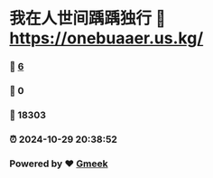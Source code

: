 # 我在人世间踽踽独行 :link: https://onebuaaer.us.kg/ 
### :page_facing_up: [6](https://onebuaaer.us.kg//tag.html) 
### :speech_balloon: 0 
### :hibiscus: 18303 
### :alarm_clock: 2024-10-29 20:38:52 
### Powered by :heart: [Gmeek](https://github.com/Meekdai/Gmeek)
